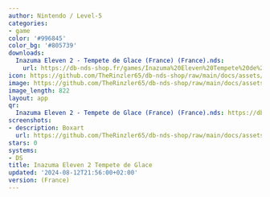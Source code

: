 ```yaml
---
author: Nintendo / Level-5
categories:
- game
color: '#996845'
color_bg: '#805739'
downloads:
  Inazuma Eleven 2 - Tempete de Glace (France) (France).nds:
    url: https://db-nds-shop.fr/games/Inazuma%20Eleven%20Tempete%20de%20Glace%20%28France%29.nds
icon: https://github.com/TheRinzler65/db-nds-shop/raw/main/docs/assets/images/icons/inazumaeleventempetedeglace.png
image: https://github.com/TheRinzler65/db-nds-shop/raw/main/docs/assets/images/icons/inazumaeleventempetedeglace.png
image_length: 822
layout: app
qr:
  Inazuma Eleven 2 - Tempete de Glace (France) (France).nds: https://db-nds-shop.fr/assets/images/qr/inazuma-eleven-2---tempete-de-glace-france-france-nds.png
screenshots:
- description: Boxart
  url: https://github.com/TheRinzler65/db-nds-shop/raw/main/docs/assets/images/boxart/Inazuma%20Eleven%202%20-%20Tempete%20de%20Glace%20(France).nds.png
stars: 0
systems:
- DS
title: Inazuma Eleven 2 Tempete de Glace
updated: '2024-08-12T21:56:00+02:00'
version: (France)
---
```


